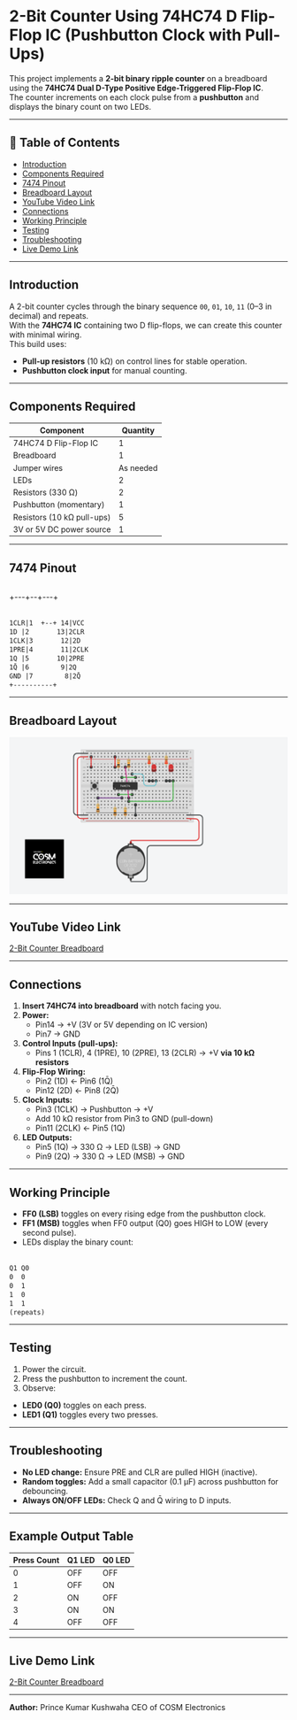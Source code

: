 # 2-Bit Counter Using 74HC74 D Flip-Flop IC (Pushbutton Clock with Pull-Ups)

This project implements a **2-bit binary ripple counter** on a breadboard using the **74HC74 Dual D-Type Positive Edge-Triggered Flip-Flop IC**.  
The counter increments on each clock pulse from a **pushbutton** and displays the binary count on two LEDs.

---

## 📜 Table of Contents
- [Introduction](#introduction)
- [Components Required](#components-required)
- [7474 Pinout](#7474-pinout)
- [Breadboard Layout](#breadboard-layout)
- [YouTube Video Link](#youtube-video-link)
- [Connections](#connections)
- [Working Principle](#working-principle)
- [Testing](#testing)
- [Troubleshooting](#troubleshooting)
- [Live Demo Link](#lice-demo-link)

---

## Introduction
A 2-bit counter cycles through the binary sequence `00`, `01`, `10`, `11` (0–3 in decimal) and repeats.  
With the **74HC74 IC** containing two D flip-flops, we can create this counter with minimal wiring.  
This build uses:
- **Pull-up resistors** (10 kΩ) on control lines for stable operation.
- **Pushbutton clock input** for manual counting.

---

## Components Required

| Component                          | Quantity |
|------------------------------------|----------|
| 74HC74 D Flip-Flop IC              | 1        |
| Breadboard                         | 1        |
| Jumper wires                       | As needed|
| LEDs                               | 2        |
| Resistors (330 Ω)                  | 2        |
| Pushbutton (momentary)             | 1        |
| Resistors (10 kΩ pull-ups)         | 5        |
| 3V or 5V DC power source           | 1        |

---

## 7474 Pinout

```

```
  +---+--+---+
```

1CLR|1  +--+ 14|VCC
1D |2       13|2CLR
1CLK|3       12|2D
1PRE|4       11|2CLK
1Q |5       10|2PRE
1Q̄ |6        9|2Q
GND |7        8|2Q̄
+----------+

```

---

## Breadboard Layout

![2-Bit Counter Breadboard](circuit_diagram.png)

---

## YouTube Video Link

[2-Bit Counter Breadboard](https://youtu.be/q1SFeBcVeuU?si=nifUG-_9r1EczskX)

---

## Connections

1. **Insert 74HC74 into breadboard** with notch facing you.
2. **Power:**
   - Pin14 → +V (3V or 5V depending on IC version)  
   - Pin7 → GND
3. **Control Inputs (pull-ups):**
   - Pins 1 (1CLR), 4 (1PRE), 10 (2PRE), 13 (2CLR) → +V **via 10 kΩ resistors**
4. **Flip-Flop Wiring:**
   - Pin2 (1D) ← Pin6 (1Q̄)  
   - Pin12 (2D) ← Pin8 (2Q̄)
5. **Clock Inputs:**
   - Pin3 (1CLK) → Pushbutton → +V  
   - Add 10 kΩ resistor from Pin3 to GND (pull-down)
   - Pin11 (2CLK) ← Pin5 (1Q)
6. **LED Outputs:**
   - Pin5 (1Q) → 330 Ω → LED (LSB) → GND  
   - Pin9 (2Q) → 330 Ω → LED (MSB) → GND

---

## Working Principle
- **FF0 (LSB)** toggles on every rising edge from the pushbutton clock.  
- **FF1 (MSB)** toggles when FF0 output (Q0) goes HIGH to LOW (every second pulse).  
- LEDs display the binary count:
```

Q1 Q0
0  0
0  1
1  0
1  1
(repeats)

```

---

## Testing
1. Power the circuit.
2. Press the pushbutton to increment the count.
3. Observe:
 - **LED0 (Q0)** toggles on each press.
 - **LED1 (Q1)** toggles every two presses.

---

## Troubleshooting
- **No LED change:** Ensure PRE and CLR are pulled HIGH (inactive).
- **Random toggles:** Add a small capacitor (0.1 µF) across pushbutton for debouncing.
- **Always ON/OFF LEDs:** Check Q and Q̄ wiring to D inputs.

---

## Example Output Table

| Press Count | Q1 LED | Q0 LED |
|-------------|--------|--------|
| 0           | OFF    | OFF    |
| 1           | OFF    | ON     |
| 2           | ON     | OFF    |
| 3           | ON     | ON     |
| 4           | OFF    | OFF    |

---

## Live Demo Link

[2-Bit Counter Breadboard](https://www.tinkercad.com/things/aqCZYybnRuv-2-bit-counter-using-d-flip-flop)

---

**Author:** Prince Kumar Kushwaha CEO of COSM Electronics
